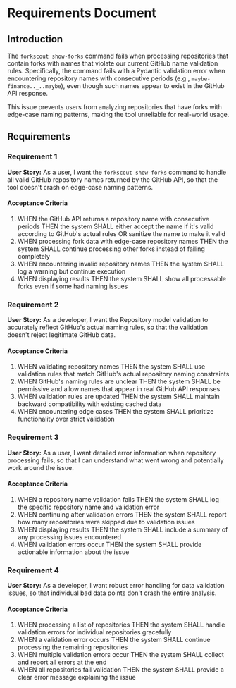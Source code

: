 # Requirements Document

## Introduction

The `forkscout show-forks` command fails when processing repositories that contain forks with names that violate our current GitHub name validation rules. Specifically, the command fails with a Pydantic validation error when encountering repository names with consecutive periods (e.g., `maybe-finance.._..maybe`), even though such names appear to exist in the GitHub API response.

This issue prevents users from analyzing repositories that have forks with edge-case naming patterns, making the tool unreliable for real-world usage.

## Requirements

### Requirement 1

**User Story:** As a user, I want the `forkscout show-forks` command to handle all valid GitHub repository names returned by the GitHub API, so that the tool doesn't crash on edge-case naming patterns.

#### Acceptance Criteria

1. WHEN the GitHub API returns a repository name with consecutive periods THEN the system SHALL either accept the name if it's valid according to GitHub's actual rules OR sanitize the name to make it valid
2. WHEN processing fork data with edge-case repository names THEN the system SHALL continue processing other forks instead of failing completely
3. WHEN encountering invalid repository names THEN the system SHALL log a warning but continue execution
4. WHEN displaying results THEN the system SHALL show all processable forks even if some had naming issues

### Requirement 2

**User Story:** As a developer, I want the Repository model validation to accurately reflect GitHub's actual naming rules, so that the validation doesn't reject legitimate GitHub data.

#### Acceptance Criteria

1. WHEN validating repository names THEN the system SHALL use validation rules that match GitHub's actual repository naming constraints
2. WHEN GitHub's naming rules are unclear THEN the system SHALL be permissive and allow names that appear in real GitHub API responses
3. WHEN validation rules are updated THEN the system SHALL maintain backward compatibility with existing cached data
4. WHEN encountering edge cases THEN the system SHALL prioritize functionality over strict validation

### Requirement 3

**User Story:** As a user, I want detailed error information when repository processing fails, so that I can understand what went wrong and potentially work around the issue.

#### Acceptance Criteria

1. WHEN a repository name validation fails THEN the system SHALL log the specific repository name and validation error
2. WHEN continuing after validation errors THEN the system SHALL report how many repositories were skipped due to validation issues
3. WHEN displaying results THEN the system SHALL include a summary of any processing issues encountered
4. WHEN validation errors occur THEN the system SHALL provide actionable information about the issue

### Requirement 4

**User Story:** As a developer, I want robust error handling for data validation issues, so that individual bad data points don't crash the entire analysis.

#### Acceptance Criteria

1. WHEN processing a list of repositories THEN the system SHALL handle validation errors for individual repositories gracefully
2. WHEN a validation error occurs THEN the system SHALL continue processing the remaining repositories
3. WHEN multiple validation errors occur THEN the system SHALL collect and report all errors at the end
4. WHEN all repositories fail validation THEN the system SHALL provide a clear error message explaining the issue
